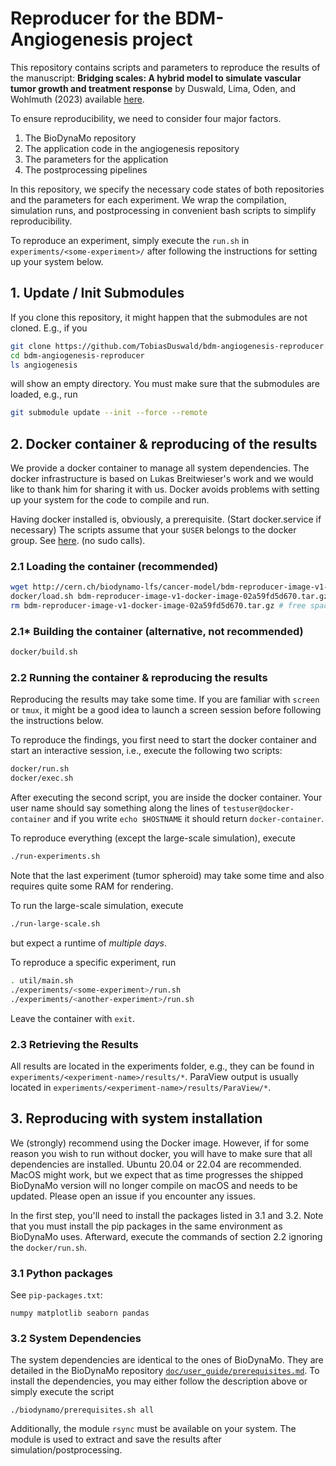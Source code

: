 # Reproducer for the BDM-Angiogenesis project

This repository contains scripts and parameters to reproduce the results of the
manuscript:
**Bridging scales: A hybrid model to simulate vascular tumor growth and treatment response**
by Duswald, Lima, Oden, and Wohlmuth (2023) available [here](https://doi.org/10.1016/j.cma.2023.116566).

To ensure reproducibility, we need to consider four major factors. 
1. The BioDynaMo repository
2. The application code in the angiogenesis repository
3. The parameters for the application
4. The postprocessing pipelines

In this repository, we specify the necessary code states of both repositories
and the parameters for each experiment. We wrap the compilation, simulation
runs, and postprocessing in convenient bash scripts to simplify reproducibility.

To reproduce an experiment, simply execute the `run.sh` in 
`experiments/<some-experiment>/` after following the instructions for setting
up your system below.

## 1. Update / Init Submodules

If you clone this repository, it might happen that the submodules are not
cloned. E.g., if you
```bash
git clone https://github.com/TobiasDuswald/bdm-angiogenesis-reproducer.git
cd bdm-angiogenesis-reproducer
ls angiogenesis
```
will show an empty directory. You must make sure that the submodules are loaded,
e.g., run
```bash
git submodule update --init --force --remote
```

## 2. Docker container & reproducing of the results

We provide a docker container to manage all system dependencies. The docker
infrastructure is based on Lukas Breitwieser's work and we would like to thank
him for sharing it with us. Docker avoids
problems with setting up your system for the code to compile and run.

Having docker installed is, obviously, a prerequisite.
(Start docker.service if necessary)
The scripts assume that your `$USER` belongs to the docker
group. See [here](https://docs.docker.com/engine/install/linux-postinstall/).
(no sudo calls).

### 2.1 Loading the container (recommended)

```bash
wget http://cern.ch/biodynamo-lfs/cancer-model/bdm-reproducer-image-v1-docker-image-02a59fd5d670.tar.gz
docker/load.sh bdm-reproducer-image-v1-docker-image-02a59fd5d670.tar.gz
rm bdm-reproducer-image-v1-docker-image-02a59fd5d670.tar.gz # free space
```

### 2.1* Building the container (alternative, not recommended)

```bash
docker/build.sh
```

### 2.2 Running the container & reproducing the results

Reproducing the results may take some time. If you are familiar with `screen` or
`tmux`, it might be a good idea to launch a screen session before following
the instructions below.

To reproduce the findings, you first need to start the docker container and
start an interactive session, i.e., execute the following two scripts:
```bash
docker/run.sh
docker/exec.sh 
```
After executing the second script, you are inside the docker container. Your
user name should say something along the lines of `testuser@docker-container`
and if you write `echo $HOSTNAME` it should return `docker-container`.

To reproduce everything (except the large-scale simulation), execute
```bash
./run-experiments.sh
```
Note that the last experiment (tumor spheroid) may take some time and also 
requires quite some RAM for rendering. 

To run the large-scale simulation, execute 
```bash
./run-large-scale.sh
```
but expect a runtime of *multiple days*.

To reproduce a specific experiment, run
```bash 
. util/main.sh
./experiments/<some-experiment>/run.sh
./experiments/<another-experiment>/run.sh
```

Leave the container with `exit`.

### 2.3 Retrieving the Results

All results are located in the experiments folder, e.g., they can be found in
`experiments/<experiment-name>/results/*`. ParaView output is usually located
in `experiments/<experiment-name>/results/ParaView/*`.

## 3. Reproducing with system installation

We (strongly) recommend using the Docker image. However, if for some reason you
wish to run
without docker, you will have to make sure that all dependencies are installed.
Ubuntu 20.04 or 22.04 are recommended. MacOS might work, but we expect that as
time progresses the shipped BioDynaMo version will no longer compile on macOS
and needs to be updated. Please open an issue if you encounter any issues.

In the first step, you'll need to install the packages listed in 3.1 and 3.2.
Note that you must install the pip packages in the same environment as BioDynaMo
uses. Afterward, execute the commands of section 2.2 ignoring the
`docker/run.sh`.

### 3.1 Python packages

See `pip-packages.txt`:
```
numpy matplotlib seaborn pandas
```

### 3.2 System Dependencies

The system dependencies are identical to the ones of BioDynaMo.
They are detailed in the BioDynaMo repository
[`doc/user_guide/prerequisites.md`](https://github.com/BioDynaMo/biodynamo/blob/e327e53c4bec8f9a83d53562dbe6155bd43e032f/doc/user_guide/prerequisites.md).
To install the dependencies, you may either follow the description above 
or simply execute the script
```
./biodynamo/prerequisites.sh all
```
Additionally, the module `rsync` must be available on your system. The module
is used to extract and save the results after simulation/postprocessing.
